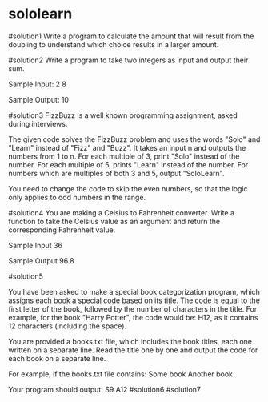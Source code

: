 # sololearn

#solution1
Write a program to calculate the amount that will result from the doubling to understand which choice results in a larger amount.

#solution2
Write a program to take two integers as input and output their sum. 

Sample Input:
2 
8

Sample Output: 
10


#solution3
FizzBuzz is a well known programming assignment, asked during interviews.

The given code solves the FizzBuzz problem and uses the words "Solo" and "Learn" instead of "Fizz" and "Buzz". 
It takes an input n and outputs the numbers from 1 to n.
For each multiple of 3, print "Solo" instead of the number. 
For each multiple of 5, prints "Learn" instead of the number. 
For numbers which are multiples of both 3 and 5, output "SoloLearn". 

You need to change the code to skip the even numbers, so that the logic only applies to odd numbers in the range.


#solution4
You are making a Celsius to Fahrenheit converter. 
Write a function to take the Celsius value as an argument and return the corresponding Fahrenheit value.

Sample Input
36

Sample Output 
96.8


#solution5

You have been asked to make a special book categorization program, which assigns each book a special code based on its title.
The code is equal to the first letter of the book, followed by the number of characters in the title.
For example, for the book "Harry Potter", the code would be: H12, as it contains 12 characters (including the space).

You are provided a books.txt file, which includes the book titles, each one written on a separate line.
Read the title one by one and output the code for each book on a separate line.
 
For example, if the books.txt file contains:
Some book
Another book

Your program should output:
S9
A12
#solution6
#solution7

